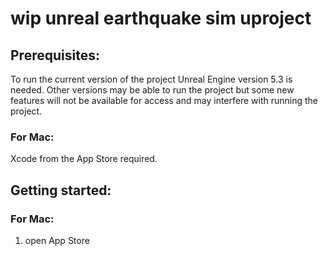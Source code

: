 # wip unreal earthquake sim uproject

## Prerequisites:
To run the current version of the project Unreal Engine version 5.3 is needed.  Other versions may be able to run the project but some new features will not be available for access and may interfere with running the project.

### For Mac:
Xcode from the App Store required.

## Getting started:
### For Mac:
1. open App Store
